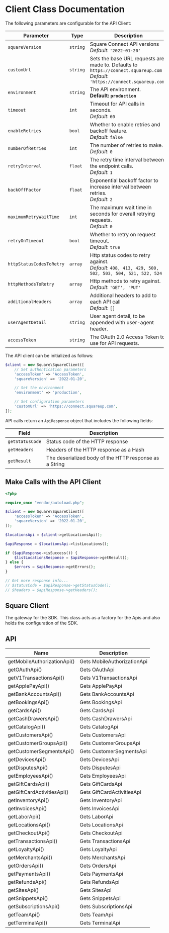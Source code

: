 
# Client Class Documentation

The following parameters are configurable for the API Client:

| Parameter | Type | Description |
|  --- | --- | --- |
| `squareVersion` | `string` | Square Connect API versions<br>*Default*: `'2022-01-20'` |
| `customUrl` | `string` | Sets the base URL requests are made to. Defaults to `https://connect.squareup.com`<br>*Default*: `'https://connect.squareup.com'` |
| `environment` | `string` | The API environment. <br> **Default: `production`** |
| `timeout` | `int` | Timeout for API calls in seconds.<br>*Default*: `60` |
| `enableRetries` | `bool` | Whether to enable retries and backoff feature.<br>*Default*: `false` |
| `numberOfRetries` | `int` | The number of retries to make.<br>*Default*: `0` |
| `retryInterval` | `float` | The retry time interval between the endpoint calls.<br>*Default*: `1` |
| `backOffFactor` | `float` | Exponential backoff factor to increase interval between retries.<br>*Default*: `2` |
| `maximumRetryWaitTime` | `int` | The maximum wait time in seconds for overall retrying requests.<br>*Default*: `0` |
| `retryOnTimeout` | `bool` | Whether to retry on request timeout.<br>*Default*: `true` |
| `httpStatusCodesToRetry` | `array` | Http status codes to retry against.<br>*Default*: `408, 413, 429, 500, 502, 503, 504, 521, 522, 524` |
| `httpMethodsToRetry` | `array` | Http methods to retry against.<br>*Default*: `'GET', 'PUT'` |
| `additionalHeaders` | `array` | Additional headers to add to each API call<br>*Default*: `[]` |
| `userAgentDetail` | `string` | User agent detail, to be appended with user-agent header. |
| `accessToken` | `string` | The OAuth 2.0 Access Token to use for API requests. |

The API client can be initialized as follows:

```php
$client = new Square\SquareClient([
    // Set authentication parameters
    'accessToken' => 'AccessToken',
    'squareVersion' => '2022-01-20',

    // Set the environment
    'environment' => 'production',

    // Set configuration parameters
    'customUrl' => 'https://connect.squareup.com',
]);
```

API calls return an `ApiResponse` object that includes the following fields:

| Field | Description |
|  --- | --- |
| `getStatusCode` | Status code of the HTTP response |
| `getHeaders` | Headers of the HTTP response as a Hash |
| `getResult` | The deserialized body of the HTTP response as a String |

## Make Calls with the API Client

```php
<?php

require_once "vendor/autoload.php";

$client = new Square\SquareClient([
    'accessToken' => 'AccessToken',
    'squareVersion' => '2022-01-20',
]);

$locationsApi = $client->getLocationsApi();

$apiResponse = $locationsApi->listLocations();

if ($apiResponse->isSuccess()) {
    $listLocationsResponse = $apiResponse->getResult();
} else {
    $errors = $apiResponse->getErrors();
}

// Get more response info...
// $statusCode = $apiResponse->getStatusCode();
// $headers = $apiResponse->getHeaders();
```

## Square Client

The gateway for the SDK. This class acts as a factory for the Apis and also holds the configuration of the SDK.

## API

| Name | Description |
|  --- | --- |
| getMobileAuthorizationApi() | Gets MobileAuthorizationApi |
| getOAuthApi() | Gets OAuthApi |
| getV1TransactionsApi() | Gets V1TransactionsApi |
| getApplePayApi() | Gets ApplePayApi |
| getBankAccountsApi() | Gets BankAccountsApi |
| getBookingsApi() | Gets BookingsApi |
| getCardsApi() | Gets CardsApi |
| getCashDrawersApi() | Gets CashDrawersApi |
| getCatalogApi() | Gets CatalogApi |
| getCustomersApi() | Gets CustomersApi |
| getCustomerGroupsApi() | Gets CustomerGroupsApi |
| getCustomerSegmentsApi() | Gets CustomerSegmentsApi |
| getDevicesApi() | Gets DevicesApi |
| getDisputesApi() | Gets DisputesApi |
| getEmployeesApi() | Gets EmployeesApi |
| getGiftCardsApi() | Gets GiftCardsApi |
| getGiftCardActivitiesApi() | Gets GiftCardActivitiesApi |
| getInventoryApi() | Gets InventoryApi |
| getInvoicesApi() | Gets InvoicesApi |
| getLaborApi() | Gets LaborApi |
| getLocationsApi() | Gets LocationsApi |
| getCheckoutApi() | Gets CheckoutApi |
| getTransactionsApi() | Gets TransactionsApi |
| getLoyaltyApi() | Gets LoyaltyApi |
| getMerchantsApi() | Gets MerchantsApi |
| getOrdersApi() | Gets OrdersApi |
| getPaymentsApi() | Gets PaymentsApi |
| getRefundsApi() | Gets RefundsApi |
| getSitesApi() | Gets SitesApi |
| getSnippetsApi() | Gets SnippetsApi |
| getSubscriptionsApi() | Gets SubscriptionsApi |
| getTeamApi() | Gets TeamApi |
| getTerminalApi() | Gets TerminalApi |

